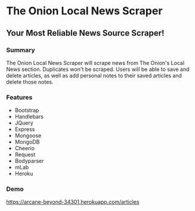# The Onion Local News Scraper
## Your Most Reliable News Source Scraper!

### Summary
The Onion Local News Scraper will scrape news from The Onion's Local News section. Duplicates won't be scraped. Users will be able to save and delete articles, as well as add personal notes to their saved articles and delete those notes.

### Features
* Bootstrap
* Handlebars
* JQuery
* Express
* Mongoose
* MongoDB
* Cheerio
* Request
* Bodyparser
* mLab
* Heroku

### Demo
https://arcane-beyond-34301.herokuapp.com/articles
